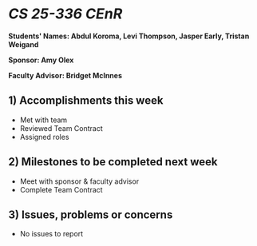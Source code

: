 # *CS 25-336 CEnR*

**Students' Names: Abdul Koroma, Levi Thompson, Jasper Early, Tristan Weigand**

**Sponsor: Amy Olex**

**Faculty Advisor: Bridget McInnes**

## 1) Accomplishments this week ##
   - Met with team
   - Reviewed Team Contract
   - Assigned roles

## 2) Milestones to be completed next week ##
   - Meet with sponsor & faculty advisor
   - Complete Team Contract

## 3) Issues, problems or concerns ##
   - No issues to report